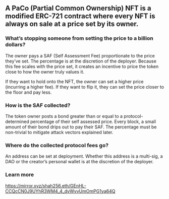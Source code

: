 ## A PaCo (Partial Common Ownership) NFT is a modified ERC-721 contract where every NFT is always on sale at a price set by its owner.

### What’s stopping someone from setting the price to a billion dollars?

The owner pays a SAF (Self Assessment Fee) proportionate to the price they’ve set. The percentage is at the discretion of the deployer. Because this fee scales with the price set, it creates an incentive to price the token close to how the owner truly values it.

If they want to hold onto the NFT, the owner can set a higher price (incurring a higher fee). If they want to flip it, they can set the price closer to the floor and pay less.

### How is the SAF collected?
The token owner posts a bond greater than or equal to a protocol-determined percentage of their self assessed price. Every block, a small amount of their bond drips out to pay their SAF. The percentage must be non-trivial to mitigate attack vectors explained later.

### Where do the collected protocol fees go?
An address can be set at deployment. Whether this address is a multi-sig, a DAO or the creator’s personal wallet is at the discretion of the deployer.

### Learn more

https://mirror.xyz/shah256.eth/GEnHL-CCQcCN0J9UYhR3WM4_4_dvWvvUmOmPG1ya64Q
